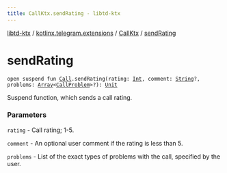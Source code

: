 ```yaml
---
title: CallKtx.sendRating - libtd-ktx
---
```


[libtd-ktx](../../index.html) / [kotlinx.telegram.extensions](../index.html) / [CallKtx](index.html) / [sendRating](./send-rating.html)

# sendRating

`open suspend fun `[`Call`](https://tdlibx.github.io/td/docs/org/drinkless/td/libcore/telegram/TdApi.Call.html)`.sendRating(rating: `[`Int`](https://kotlinlang.org/api/latest/jvm/stdlib/kotlin/-int/index.html)`, comment: `[`String`](https://kotlinlang.org/api/latest/jvm/stdlib/kotlin/-string/index.html)`?, problems: `[`Array`](https://kotlinlang.org/api/latest/jvm/stdlib/kotlin/-array/index.html)`<`[`CallProblem`](https://tdlibx.github.io/td/docs/org/drinkless/td/libcore/telegram/TdApi.CallProblem.html)`>?): `[`Unit`](https://kotlinlang.org/api/latest/jvm/stdlib/kotlin/-unit/index.html)

Suspend function, which sends a call rating.

### Parameters

`rating` - Call rating; 1-5.

`comment` - An optional user comment if the rating is less than 5.

`problems` - List of the exact types of problems with the call, specified by the user.